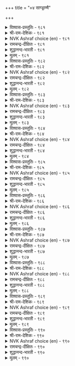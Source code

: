 +++
title = "०४ साण्ड्राण्मै"

+++


<details><summary>विश्वास-प्रस्तुतिः - ९८१</summary>

कडन्ऎन्ब नल्लवै ऎल्लाम् कडन्अऱिन्दु  
साण्ड्राण्मै मेऱ्कॊळ् पवर्क्कु।      ९८१
</details>

<details><summary>श्री-राम-देशिकः - ९८१</summary>

अधिकारः ९९. विशिष्टगुणसम्पत्तिः  
युक्तमेतदिति ज्ञात्वा विशिष्टगुणशालिनाम् ।  
सहजास्तद्गुणास्तेषां भवेयुरिति शास्त्रिणः ॥ ९८१॥
</details>

<details><summary>NVK Ashraf choice (en) - ९८१</summary>

०९८१
All virtues are said to be natural to those
Who acquire character as a duty.
(P.S. Sundaram)
</details>

<details><summary>रामचन्द्र-दीक्षितः - ९८१</summary>

981 kaṭaṉeṉpa nallavai ellām kaṭaṉaṟintu  
cāṉṟāṇmai mēṟkoḷ pavarkku.

981\. All virtues dwell in one who is alive to one’s nobility of conduct.  
</details>

<details><summary>शुद्धानन्द-भारती - ९८१</summary>

1\. கடன்என்ப நல்லவை எல்லாம் கடன்அறிந்து  
சான்றாண்மை மேற்கொள் பவர்க்கு.  
All goodness is duty to them  
Who are dutiful and sublime.        981  
</details>

<details><summary>मूलम् - ९८१</summary>

कडन्ऎन्ब नल्लवै ऎल्लाम् कडन्अऱिन्दु  
साण्ड्राण्मै मेऱ्कॊळ् पवर्क्कु।      ९८१
</details>

<details><summary>विश्वास-प्रस्तुतिः - ९८२</summary>

कुणनलम् साण्ड्रोर् नलने पिऱनलम्  
ऎन्नलत्तु उळ्ळदूउम् अण्ड्रु।       ९८२
</details>

<details><summary>श्री-राम-देशिकः - ९८२</summary>

आन्तरं गुणसौन्दर्यं स्यात्सौन्दर्यं महात्मनाम् ।  
बाह्यं शरीरसौन्दर्यं न सौन्दर्यपदेरितम् ॥ ९८२॥
</details>

<details><summary>NVK Ashraf choice (en) - ९८२</summary>

०९८२
No other goodness than good character
Is deemed good by the noble.
(N.V.K. Ashraf)
</details>

<details><summary>रामचन्द्र-दीक्षितः - ९८२</summary>

982 kuṇanalam cāṉṟōr nalaṉē piṟanalam  
ennalattu uḷḷatūam aṉṟu.

982\. Good conduct is the virtue of the great; all other things are but dross.  
</details>

<details><summary>शुद्धानन्द-भारती - ९८२</summary>

2\. குணநலம் சான்றோர் நலனே பிறநலம்  
எந்நலத்து உள்ளதூஉம் அன்று.  
Good in the great is character  
Than that there is nothing better.        982  
</details>

<details><summary>मूलम् - ९८२</summary>

कुणनलम् साण्ड्रोर् नलने पिऱनलम्  
ऎन्नलत्तु उळ्ळदूउम् अण्ड्रु।       ९८२
</details>

<details><summary>विश्वास-प्रस्तुतिः - ९८३</summary>

अन्बुनाण् ऒप्पुरवु कण्णोट्टम् वाय्मैयॊडु  
ऐन्दुसाल् ऊण्ड्रिय तूण्।       ९८३
</details>

<details><summary>श्री-राम-देशिकः - ९८३</summary>

उपकारप्रीतिलज्जासत्यदाक्षिण्यमित्यपि ।  
गुणाः पञ्च स्तम्भरूपाः श्रेष्ठ्यभारसमावहाः ॥ ९८३॥
</details>

<details><summary>NVK Ashraf choice (en) - ९८३</summary>

०९८३
The pillars of excellence are five:
Love, modesty, altruism, compassion, truthfulness.
(P.S. Sundaram)
</details>

<details><summary>रामचन्द्र-दीक्षितः - ९८३</summary>

983 aṉpunāṇ oppuravu kaṇṇōṭṭam vāymaiyoṭu  
aintucālpu ūṉṟiya tūṇ.

983\. Love, modesty, impartiality, sympathy and truthfulness are the five pillars of nobility.  
</details>

<details><summary>शुद्धानन्द-भारती - ९८३</summary>

3\. அன்புநாண் ஓப்புரவு கண்ணோட்டம் வாய்மையொடு  
ஐந்துசால்பு ஊன்றிய தூண்.  
Love, truth, regard, modesty, grace  
These five are virtue's resting place.        983  
</details>

<details><summary>मूलम् - ९८३</summary>

अन्बुनाण् ऒप्पुरवु कण्णोट्टम् वाय्मैयॊडु  
ऐन्दुसाल् ऊण्ड्रिय तूण्।       ९८३
</details>

<details><summary>विश्वास-प्रस्तुतिः - ९८४</summary>

कॊल्ला नलत्तदु नोन्मै पिऱर्दीमै  
सॊल्ला नलत्तदु साल्बु।       ९८४
</details>

<details><summary>श्री-राम-देशिकः - ९८४</summary>

अहिंसाधर्ममाश्रित्य तपस्तिष्ठति मुख्यतः ।  
परापकारवैमुख्यगुणः श्रेष्ठ्यमुपाश्रयेत् ॥ ९८४॥
</details>

<details><summary>NVK Ashraf choice (en) - ९८४</summary>

०९८४
The characteristic of penance is non-killing,
And that of goodness not speaking others’ faults.
(N.V.K. Ashraf)
</details>

<details><summary>रामचन्द्र-दीक्षितः - ९८४</summary>

984 kollā nalattatu nōṉmai piṟartīmai  
collā nalattatu cālpu.

984\. Penance kills not, nobility slanders not.  
</details>

<details><summary>शुद्धानन्द-भारती - ९८४</summary>

4\. கொல்லா நலத்தது நோன்மை பிறர்தீமை  
சொல்லா நலத்தது சால்பு.  
Not to kill is penance pure  
Not to slander virtue sure.        984  
</details>

<details><summary>मूलम् - ९८४</summary>

कॊल्ला नलत्तदु नोन्मै पिऱर्दीमै  
सॊल्ला नलत्तदु साल्बु।       ९८४
</details>

<details><summary>विश्वास-प्रस्तुतिः - ९८५</summary>

आट्रुवार् आट्रल् पणिदल् अदुसाण्ड्रोर्  
माट्रारै माट्रुम् पडै।       ९८५
</details>

<details><summary>श्री-राम-देशिकः - ९८५</summary>

कार्यसिद्धिसमर्थानां सामर्थ्यं विनयो मतः ।  
शत्रून् स्ववशमानेतुं विनयः कारणं भवेत् ॥ ९८५॥
</details>

<details><summary>NVK Ashraf choice (en) - ९८५</summary>

०९८५
Humility is the strength of the strong and the weapon
The wise use to conquer their foes.
(Satguru Subramuniyaswami)
</details>

<details><summary>रामचन्द्र-दीक्षितः - ९८५</summary>

985 āṟṟuvār āṟṟal paṇital atucāṉṟōr  
māṟṟārai māṟṟum paṭai.

985\. Humility is the strength of the great. It is the weapon that disarms the foe.  
</details>

<details><summary>शुद्धानन्द-भारती - ९८५</summary>

5\. ஆற்றுவார் ஆற்றல் பணிதல் அதுசான்றோர்  
மாற்றாரை மாற்றும் படை.  
Humility is valour's strength  
A force that averts foes at length.        985  
</details>

<details><summary>मूलम् - ९८५</summary>

आट्रुवार् आट्रल् पणिदल् अदुसाण्ड्रोर्  
माट्रारै माट्रुम् पडै।       ९८५
</details>

<details><summary>विश्वास-प्रस्तुतिः - ९८६</summary>

साल्बिऱ्कुक् कट्टळै यादॆनिन् तोल्वि  
तुलैयल्लार् कण्णुम् कॊळल्।       ९८६
</details>

<details><summary>श्री-राम-देशिकः - ९८६</summary>

असामानेषु नीचेषु वर्तनं विनयेन यत् ।  
तन्महत्त्वं परिज्ञातुं निकषोपालतां व्रजेत् ॥ ९८६॥
</details>

<details><summary>NVK Ashraf choice (en) - ९८६</summary>

०९८६
The touchstone of goodness is to own
One's defeat even to inferiors.
(P.S. Sundaram)
</details>

<details><summary>रामचन्द्र-दीक्षितः - ९८६</summary>

986 cālpiṟkuk kaṭṭaḷai yāteṉiṉ tōlvi  
tulaiyallār kaṇṇum koḷal.

986\. The touchstone of nobility is to accept defeat even at the hands of inferiors.  
</details>

<details><summary>शुद्धानन्द-भारती - ९८६</summary>

6\. சால்பிற்குக் கட்டளை யாதெனில் தோல்வி  
துலையல்லார் கண்ணும் கொளல்.  
To bear repulse e'en from the mean  
Is the touch-stone of worthy men.        986  
</details>

<details><summary>मूलम् - ९८६</summary>

साल्बिऱ्कुक् कट्टळै यादॆनिन् तोल्वि  
तुलैयल्लार् कण्णुम् कॊळल्।       ९८६
</details>

<details><summary>विश्वास-प्रस्तुतिः - ९८७</summary>

इन्नासॆय् तार्क्कुम् इनियवे सॆय्याक्काल्  
ऎन्न पयत्तदो साल्बु।       ९८७
</details>

<details><summary>श्री-राम-देशिकः - ९८७</summary>

अपकर्तुर्नरस्यापि साह्यं न क्रियते यदि ।  
महत्वगुणवत्तपि तदा व्यर्था भवेत् सताम् ॥ ९८७॥
</details>

<details><summary>NVK Ashraf choice (en) - ९८७</summary>

०९८७
What good is that goodness if it does not return good
Even to those who cause evil? *
(P.S. Sundaram)
</details>

<details><summary>रामचन्द्र-दीक्षितः - ९८७</summary>

987 iṉṉācey tārkkum iṉiyavē ceyyākkāl  
eṉṉa payattatō cālpu.

987\. What profits one’s nobility if good is not done even to those who do harm?  
</details>

<details><summary>शुद्धानन्द-भारती - ९८७</summary>

7\. இன்னாசெய் தார்க்கும் இனியவே செய்யாக்கால்  
என்ன பயத்ததோ சால்பு.  
Of perfection what is the gain  
If it returns not joy for pain?        987  
</details>

<details><summary>मूलम् - ९८७</summary>

इन्नासॆय् तार्क्कुम् इनियवे सॆय्याक्काल्  
ऎन्न पयत्तदो साल्बु।       ९८७
</details>

<details><summary>विश्वास-प्रस्तुतिः - ९८८</summary>

इन्मै ऒरुवऱ्कु इळिवण्ड्रु साल्बॆन्नुम्  
तिण्मै उण् डागप् पॆऱिन्।      ९८८
</details>

<details><summary>श्री-राम-देशिकः - ९८८</summary>

मगत्वरूपसत्त्वेन सहितानां महात्मनाम् ।  
लब्धं दारिद्र्यमप्येषां नापकर्षाय जायते ॥ ९८८॥
</details>

<details><summary>NVK Ashraf choice (en) - ९८८</summary>

०९८८
Poverty is no disgrace to one
Who has the strength called character.
(P.S. Sundaram), (V.V.S. Aiyar)
</details>

<details><summary>रामचन्द्र-दीक्षितः - ९८८</summary>

988 iṉmai oruvaṟku iḷivaṉṟu cālpeṉṉum  
tiṇmaiuṇ ṭākap peṟiṉ.

988\. Poverty is no disgrace to one of enduring nobility.  
</details>

<details><summary>शुद्धानन्द-भारती - ९८८</summary>

8\. இன்மை ஒருவற்கு இளிவன்று சால்புஎன்னும்  
திண்மைஉண் டாகப் பெறின்.  
No shame there is in poverty  
To one strong in good quality.        988  
</details>

<details><summary>मूलम् - ९८८</summary>

इन्मै ऒरुवऱ्कु इळिवण्ड्रु साल्बॆन्नुम्  
तिण्मै उण् डागप् पॆऱिन्।      ९८८
</details>

<details><summary>विश्वास-प्रस्तुतिः - ९८९</summary>

ऊऴि पॆयरिनुम् ताम्बॆयरार् साण्ड्राण्मैक्कु  
आऴि ऎनप्पडु वार्।       ९८९
</details>

<details><summary>श्री-राम-देशिकः - ९८९</summary>

महत्वगुणरूपाब्धितीरतुल्यो महान् भुवि ।  
प्राप्ते प्रलयकालेऽपि शौथिल्यं न हि विन्दते ॥ ९८९॥
</details>

<details><summary>NVK Ashraf choice (en) - ९८९</summary>

०९८९
The depth of goodness is said to be the never changing attitude
In spite of ever changing fortunes.
(N.V.K. Ashraf)
</details>

<details><summary>रामचन्द्र-दीक्षितः - ९८९</summary>

989 ūḻi peyariṉum tāmpeyarār cāṉṟāṇmaikku  
āḻi eṉappaṭu vār.

989\. The sea may recede but noble men will remain steadfast.  
</details>

<details><summary>शुद्धानन्द-भारती - ९८९</summary>

9\. ஊழி பெயரினும் தாம்பெயரார் சான்றாண்மைக்கு  
ஆழி எனப்படு வார்.  
Aeons may change but not the seer  
Who is a sea of virtue pure.        989  
</details>

<details><summary>मूलम् - ९८९</summary>

ऊऴि पॆयरिनुम् ताम्बॆयरार् साण्ड्राण्मैक्कु  
आऴि ऎनप्पडु वार्।       ९८९
</details>

<details><summary>विश्वास-प्रस्तुतिः - ९९०</summary>

साण्ड्रवर् साण्ड्राण्मै कुण्ड्रिन् इरुनिलन्दान्  
ताङ्गादु मन्नो पॊऱै।      ९९०
</details>

<details><summary>श्री-राम-देशिकः - ९९०</summary>

महात्मनां महत्वाख्यगुणो यदि लयं व्रजेत् ।  
सुविशाला मेदिनीयं भारं बोढं न शक्नुयात् ॥ ९९०॥
</details>

<details><summary>NVK Ashraf choice (en) - ९९०</summary>

०९९०
The earth will cease to bear its burden
If perfect men fall short of perfection.
(S. Maharajan), (G. Vanmikanathan)
</details>

<details><summary>रामचन्द्र-दीक्षितः - ९९०</summary>

990 cāṉṟavar cāṉṟāṇmai kuṉṟiṉ irunilantāṉ  
tāṅkātu maṉṉō poṟai.

990\. Were the nobility of the noble to shrink, the vast firm earth would totter.  
</details>

<details><summary>शुद्धानन्द-भारती - ९९०</summary>

10\. சான்றவர் சான்றாண்மை குன்றின் இருநிலம்தான்  
தாங்காது மன்னோ பொறை.  
The world will not more bear its weight  
If from high virtue fall the great.        990  
</details>

<details><summary>मूलम् - ९९०</summary>

साण्ड्रवर् साण्ड्राण्मै कुण्ड्रिन् इरुनिलन्दान्  
ताङ्गादु मन्नो पॊऱै।      ९९०
</details>
